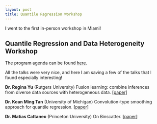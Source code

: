 ```yaml
---
layout: post
title: Quantile Regression Workshop
---
```


<div class="message">
  I went to the first in-person workshop in Miami!
</div>

## Quantile Regression and Data Heterogeneity Workshop

The program agenda can be found [here](https://herbert.miami.edu/_assets/pdfs/faculty-research/business-conferences/quantile-regression-and-data-heterogeneity-workshop/workshop_program_updated.pdf).

All the talks were very nice, and here I am saving a few of the talks that I found especially interesting!

**Dr. Regina Yu** (Rutgers University) Fusion learning: combine inferences from diverse data sources with heterogeneous data. [[paper]](https://arxiv.org/abs/2011.07047)

**Dr. Kean Ming Tan** (University of Michigan) Convolution-type smoothing approach for quantile regression. [[paper]](http://www.keanmingtan.com/uploads/8/1/6/7/81678836/sqr_main.pdf)

**Dr. Matias Cattaneo** (Princeton University) On Binscatter. [[paper]](https://papers.ssrn.com/sol3/papers.cfm?abstract_id=3344739)
